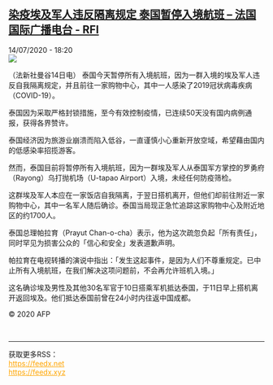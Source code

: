<!--1594749372000-->
[染疫埃及军人违反隔离规定 泰国暂停入境航班 – 法国国际广播电台 - RFI](http://www.rfi.fr//cn/contenu/20200714-%E6%9F%93%E7%96%AB%E5%9F%83%E5%8F%8A%E5%86%9B%E4%BA%BA%E8%BF%9D%E5%8F%8D%E9%9A%94%E7%A6%BB%E8%A7%84%E5%AE%9A-%E6%B3%B0%E5%9B%BD%E6%9A%82%E5%81%9C%E5%85%A5%E5%A2%83%E8%88%AA%E7%8F%AD)
------

<div>14/07/2020 - 18:20</div><img src="https://s.rfi.fr/media/display/293781a6-c5f7-11ea-b50c-005056a964fe/w:310/p:16x9/int0001b.200715002002.jpg"><div class="t-content__body u-clearfix"><div class="m-interstitial"></div><p>（法新社曼谷14日电）    泰国今天暂停所有入境航班，因为一群入境的埃及军人违反自我隔离规定，并且前往一家购物中心，其中一人感染了2019冠状病毒疾病（COVID-19）。</p><p>    泰国因为采取严格封锁措施，至今有效控制疫情，已连续50天没有国内病例通报，获得各界赞许。</p><p>    泰国经济因为旅游业崩溃而陷入低谷，一直谨慎小心重新开放空域，希望藉由国内的低感染率招揽游客。</p><p>    然而，泰国目前将暂停所有入境航班，因为一群埃及军人从泰国军方掌控的罗勇府（Rayong）乌打抛机场（U-tapao Airport）入境，未经任何防疫筛检。</p><p>    这群埃及军人本应在一家饭店自我隔离，于翌日搭机离开，但他们却前往附近一家购物中心，其中一名军人随后确诊。泰国当局现正急忙追踪这家购物中心及附近地区的约1700人。</p><p>    泰国总理帕拉育（Prayut Chan-o-cha）表示，他为这次疏忽负起「所有责任」，同时罕见为损害公众的「信心和安全」发表道歉声明。</p><p>    帕拉育在电视转播的演说中指出：「发生这起事件，是因为人们不尊重规定。已中止所有入境航班，在我们解决这项问题前，不会再允许班机入境。」</p><p>    这名确诊埃及男性及其他30名军官于10日搭乘军机抵达泰国，于11日早上搭机离开返回埃及。他们抵达泰国前曾在24小时内往返中国成都。</p><p class="t-copyright">© 2020 AFP</p>        </div><br><hr><div>获取更多RSS：<br><a href="https://feedx.net" style="color:orange" target="_blank">https://feedx.net</a> <br><a href="https://feedx.xyz" style="color:orange" target="_blank">https://feedx.xyz</a><br></div>

